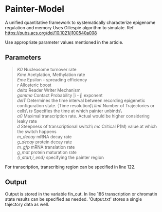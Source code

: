 # Painter-Model
A unified quantitative framework to systematically characterize epigenome regulation and memory 
Uses Gillespie algorithm to simulate. Ref https://pubs.acs.org/doi/10.1021/j100540a008

Use appropriate parameter values mentioned in the article. 
## Parameters
  >_K0_                  Nucleosome turnover rate\
  >_Kme_                 Acetylation, Methylation rate\
  >_Eme_                 Epsilon - spreading efficiency\
  >_r_                  Allosteric boost\
  >_delta_               Reader Writer Mechanism\
  >_gamma_               Contact Probability |i - j| exponent\
  >_delT_                Determines the time interval between recording epigenetic configuration state. (Time resolution)\ 
  >_limt_                Number of Trajectories or cells\ 
  >_ts_                  Specifies the time at which painter unbinds\   
  >_a0_                 Maximal transcription rate. Actual would be higher considering leaky rate\
  >_d_                   Steepness of transcriptional switch\ 
  >_mc_                  Critical P(M) value at which the switch happens\
  >_m_decay_             mRNA decay rate\
  >_g_decay_             protein decay rate\
  >_m_gfp_               mRNA translation rate\
  >_g_mat_               protein maturation rate\
  >_{i_start,i_end}_     specifying the painter region
  
For transcription, transcribing region can be specified in line 122. 

## Output
   Output is stored in the variable fin_out. In line 186 transcription or chromatin state results can be specified as needed. 
   'Output.txt' stores a single tajectory data as well.  
